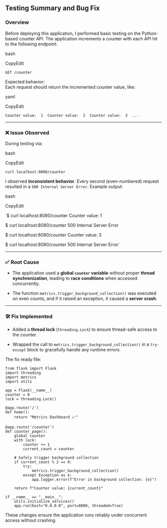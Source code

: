 
## Testing Summary and Bug Fix

### Overview

Before deploying this application, I performed basic testing on the Python-based counter API. The application increments a counter with each API hit to the following endpoint:

bash

CopyEdit

`GET /counter` 

Expected behavior:  
Each request should return the incremented counter value, like:

yaml

CopyEdit

`Counter value:  1  Counter value:  2  Counter value:  3  ...` 

----------

### ❌ Issue Observed

During testing via:

bash

CopyEdit

`curl localhost:8080/counter` 

I observed **inconsistent behavior**. Every second (even-numbered) request resulted in a `500 Internal Server Error`. Example output:

bash

CopyEdit

`$ curl localhost:8080/counter
Counter value: 1

$ curl localhost:8080/counter
500 Internal Server Error

$ curl localhost:8080/counter
Counter value: 3

$ curl localhost:8080/counter
500 Internal Server Error` 

----------

### ✅ Root Cause

-   The application used a **global `counter` variable** without proper **thread synchronization**, leading to **race conditions** when accessed concurrently.
    
-   The function `metrics.trigger_background_collection()` was executed on even counts, and if it raised an exception, it caused a **server crash**.
    

----------

### 🛠️ Fix Implemented

-   Added a **thread lock** (`threading.Lock`) to ensure thread-safe access to the counter.
    
-   Wrapped the call to `metrics.trigger_background_collection()` in a `try-except` block to gracefully handle any runtime errors.
    
The fix ready file:
```
from flask import Flask
import threading
import metrics
import utils

app = Flask(__name__)
counter = 0
lock = threading.Lock()

@app.route('/')
def home():
    return "Metrics Dashboard 📈"

@app.route('/counter')
def counter_page():
    global counter
    with lock:
        counter += 1
        current_count = counter

    # Safely trigger background collection
    if current_count % 2 == 0:
        try:
            metrics.trigger_background_collection()
        except Exception as e:
            app.logger.error(f"Error in background collection: {e}")

    return f"Counter value: {current_count}"

if __name__ == "__main__":
    utils.initialize_services()
    app.run(host="0.0.0.0", port=8080, threaded=True)

```
These changes ensure the application runs reliably under concurrent access without crashing.
